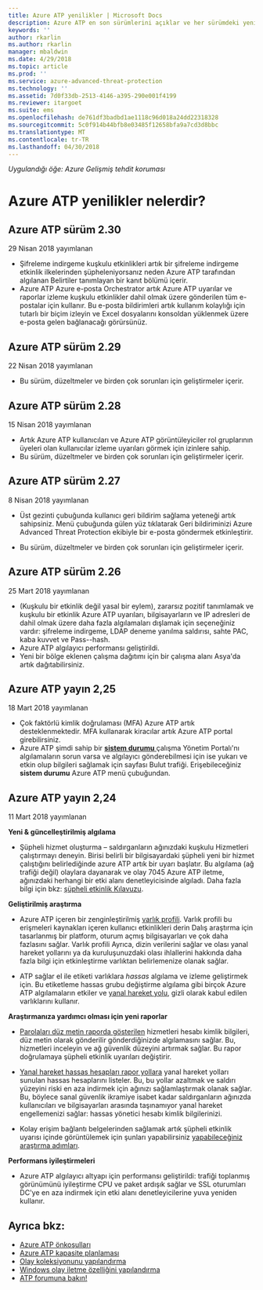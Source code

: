 ```yaml
---
title: Azure ATP yenilikler | Microsoft Docs
description: Azure ATP en son sürümlerini açıklar ve her sürümdeki yenilikler hakkında bilgi sağlar.
keywords: ''
author: rkarlin
ms.author: rkarlin
manager: mbaldwin
ms.date: 4/29/2018
ms.topic: article
ms.prod: ''
ms.service: azure-advanced-threat-protection
ms.technology: ''
ms.assetid: 7d0f33db-2513-4146-a395-290e001f4199
ms.reviewer: itargoet
ms.suite: ems
ms.openlocfilehash: de761df3badbd1ae1118c96d018a24dd22318328
ms.sourcegitcommit: 5c0f914b44bfb8e03485f12658bfa9a7cd3d8bbc
ms.translationtype: MT
ms.contentlocale: tr-TR
ms.lasthandoff: 04/30/2018
---
```

*Uygulandığı öğe: Azure Gelişmiş tehdit koruması*


# <a name="whats-new-in-azure-atp"></a>Azure ATP yenilikler nelerdir? 



## <a name="azure-atp-release-230"></a>Azure ATP sürüm 2.30

29 Nisan 2018 yayımlanan
 
- Şifreleme indirgeme kuşkulu etkinlikleri artık bir şifreleme indirgeme etkinlik ilkelerinden şüpheleniyorsanız neden Azure ATP tarafından algılanan Belirtiler tanımlayan bir kanıt bölümü içerir. 
-   Azure ATP Azure e-posta Orchestrator artık Azure ATP uyarılar ve raporlar izleme kuşkulu etkinlikler dahil olmak üzere gönderilen tüm e-postalar için kullanır. Bu e-posta bildirimleri artık kullanım kolaylığı için tutarlı bir biçim izleyin ve Excel dosyalarını konsoldan yüklenmek üzere e-posta gelen bağlanacağı görürsünüz.
 
 

## <a name="azure-atp-release-229"></a>Azure ATP sürüm 2.29

22 Nisan 2018 yayımlanan
 
- Bu sürüm, düzeltmeler ve birden çok sorunları için geliştirmeler içerir. 
 
 
## <a name="azure-atp-release-228"></a>Azure ATP sürüm 2.28

15 Nisan 2018 yayımlanan
 
-   Artık Azure ATP kullanıcıları ve Azure ATP görüntüleyiciler rol gruplarının üyeleri olan kullanıcılar izleme uyarıları görmek için izinlere sahip.
- Bu sürüm, düzeltmeler ve birden çok sorunları için geliştirmeler içerir. 


## <a name="azure-atp-release-227"></a>Azure ATP sürüm 2.27

8 Nisan 2018 yayımlanan

- Üst gezinti çubuğunda kullanıcı geri bildirim sağlama yeteneği artık sahipsiniz. Menü çubuğunda gülen yüz tıklatarak Geri bildiriminizi Azure Advanced Threat Protection ekibiyle bir e-posta göndermek etkinleştirir.

- Bu sürüm, düzeltmeler ve birden çok sorunları için geliştirmeler içerir. 
 

## <a name="azure-atp-release-226"></a>Azure ATP sürüm 2.26

25 Mart 2018 yayımlanan

- (Kuşkulu bir etkinlik değil yasal bir eylem), zararsız pozitif tanımlamak ve kuşkulu bir etkinlik Azure ATP uyarıları, bilgisayarların ve IP adresleri de dahil olmak üzere daha fazla algılamaları dışlamak için seçeneğiniz vardır: şifreleme indirgeme, LDAP deneme yanılma saldırısı, sahte PAC, kaba kuvvet ve Pass--hash.
-   Azure ATP algılayıcı performansı geliştirildi.
-   Yeni bir bölge eklenen çalışma dağıtımı için bir çalışma alanı Asya'da artık dağıtabilirsiniz. 


## <a name="azure-atp-release-225"></a>Azure ATP yayın 2,25

18 Mart 2018 yayımlanan

- Çok faktörlü kimlik doğrulaması (MFA) Azure ATP artık desteklenmektedir. MFA kullanarak kiracılar artık Azure ATP portal girebilirsiniz.
- Azure ATP şimdi sahip bir [ **sistem durumu** ](https://health.atp.azure.com/) çalışma Yönetim Portalı'nı algılamaların sorun varsa ve algılayıcı gönderebilmesi için ise yukarı ve etkin olup bilgileri sağlamak için sayfası Bulut trafiği. Erişebileceğiniz **sistem durumu** Azure ATP menü çubuğundan.


## <a name="azure-atp-release-224"></a>Azure ATP yayın 2,24

11 Mart 2018 yayımlanan

**Yeni & güncelleştirilmiş algılama**
  - Şüpheli hizmet oluşturma – saldırganların ağınızdaki kuşkulu Hizmetleri çalıştırmayı deneyin. Birisi belirli bir bilgisayardaki şüpheli yeni bir hizmet çalıştığını belirlediğinde azure ATP artık bir uyarı başlatır. Bu algılama (ağ trafiği değil) olaylara dayanarak ve olay 7045 Azure ATP iletme, ağınızdaki herhangi bir etki alanı denetleyicisinde algıladı. Daha fazla bilgi için bkz: [şüpheli etkinlik Kılavuzu](suspicious-activity-guide.md).

**Geliştirilmiş araştırma**
  - Azure ATP içeren bir zenginleştirilmiş [varlık profili](entity-profiles.md). Varlık profili bu erişmeleri kaynakları içeren kullanıcı etkinlikleri derin Dalış araştırma için tasarlanmış bir platform, oturum açmış bilgisayarları ve çok daha fazlasını sağlar. Varlık profili Ayrıca, dizin verilerini sağlar ve olası yanal hareket yollarını ya da kuruluşunuzdaki olası ihlallerini hakkında daha fazla bilgi için etkinleştirme varlıktan belirlemenize olanak sağlar.

  - ATP sağlar el ile etiketi varlıklara *hassas* algılama ve izleme geliştirmek için. Bu etiketleme hassas grubu değiştirme algılama gibi birçok Azure ATP algılamaların etkiler ve [yanal hareket yolu](use-case-lateral-movement-path.md), gizli olarak kabul edilen varlıklarını kullanır.

**Araştırmanıza yardımcı olması için yeni raporlar**
  - [Parolaları düz metin raporda gösterilen](reports.md) hizmetleri hesabı kimlik bilgileri, düz metin olarak gönderilir gönderdiğinizde algılamasını sağlar. Bu, hizmetleri inceleyin ve ağ güvenlik düzeyini artırmak sağlar. Bu rapor doğrulamaya şüpheli etkinlik uyarıları değiştirir.
  - [Yanal hareket hassas hesapları rapor yollara](reports.md) yanal hareket yolları sunulan hassas hesaplarını listeler. Bu, bu yollar azaltmak ve saldırı yüzeyini riski en aza indirmek için ağınızı sağlamlaştırmak olanak sağlar. Bu, böylece sanal güvenlik ikramiye isabet kadar saldırganların ağınızda kullanıcıları ve bilgisayarları arasında taşınamıyor yanal hareket engellemenizi sağlar: hassas yönetici hesabı kimlik bilgilerinizi.

- Kolay erişim bağlantı belgelerinden sağlamak artık şüpheli etkinlik uyarısı içinde görüntülemek için şunları yapabilirsiniz [yapabileceğiniz araştırma adımları](suspicious-activity-guide.md). 

**Performans iyileştirmeleri**
 -  Azure ATP algılayıcı altyapı için performansı geliştirildi: trafiği toplanmış görünümünü iyileştirme CPU ve paket ardışık sağlar ve SSL oturumları DC'ye en aza indirmek için etki alanı denetleyicilerine yuva yeniden kullanır.

## <a name="see-also"></a>Ayrıca bkz:
- [Azure ATP önkoşulları](atp-prerequisites.md)
- [Azure ATP kapasite planlaması](atp-capacity-planning.md)
- [Olay koleksiyonunu yapılandırma](configure-event-collection.md)
- [Windows olay iletme özelliğini yapılandırma](configure-event-forwarding.md#configuring-windows-event-forwarding)
- [ATP forumuna bakın!](https://aka.ms/azureatpcommunity)